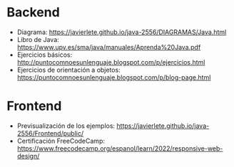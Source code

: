# Backend

* Diagrama: https://javierlete.github.io/java-2556/DIAGRAMAS/Java.html
* Libro de Java: https://www.upv.es/sma/java/manuales/Aprenda%20Java.pdf
* Ejercicios básicos: http://puntocomnoesunlenguaje.blogspot.com/p/ejercicios.html
* Ejercicios de orientación a objetos: https://puntocomnoesunlenguaje.blogspot.com/p/blog-page.html

# Frontend
* Previsualización de los ejemplos: https://javierlete.github.io/java-2556/Frontend/public/
* Certificación FreeCodeCamp: https://www.freecodecamp.org/espanol/learn/2022/responsive-web-design/
